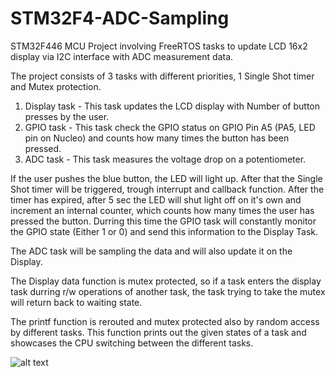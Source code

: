 # STM32F4-ADC-Sampling
STM32F446 MCU Project involving FreeRTOS tasks to update LCD 16x2 display via I2C interface with ADC measurement data.

The project consists of 3 tasks with different priorities, 1 Single Shot timer and Mutex protection.
1. Display task - This task updates the LCD display with Number of button presses by the user.
2. GPIO task - This task check the GPIO status on GPIO Pin A5 (PA5, LED pin on Nucleo) and counts how many times the button has been pressed.
3. ADC task - This task measures the voltage drop on a potentiometer.

If the user pushes the blue button, the LED will light up. After that the Single Shot timer will be triggered, trough interrupt and callback function.
After the timer has expired, after 5 sec the LED will shut light off on it's own and increment an internal counter, which counts how many times the user has pressed the button. Durring this time the GPIO task will constantly monitor the GPIO state (Either 1 or 0) and send this information to the Display Task.

The ADC task will be sampling the data and will also update it on the Display.

The Display data function is mutex protected, so if a task enters the display task durring r/w operations of another task, the task trying to take the mutex will return back to waiting state.

The printf function is rerouted and mutex protected also by random access by different tasks. This function prints out the given states of a task and showcases the CPU switching between the different tasks.



![alt text](https://user-images.githubusercontent.com/61906443/204617961-89ce7803-6c8a-4040-bc60-ceeb2111294a.jpg)
